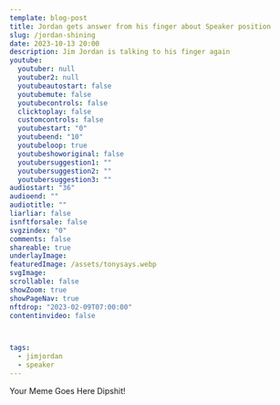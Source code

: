 ```yaml
---
template: blog-post
title: Jordan gets answer from his finger about Speaker position
slug: /jordan-shining
date: 2023-10-13 20:00
description: Jim Jordan is talking to his finger again
youtube:
  youtuber: null
  youtuber2: null
  youtubeautostart: false
  youtubemute: false
  youtubecontrols: false
  clicktoplay: false
  customcontrols: false
  youtubestart: "0"
  youtubeend: "10"
  youtubeloop: true
  youtubeshoworiginal: false
  youtubersuggestion1: ""
  youtubersuggestion2: ""
  youtubersuggestion3: ""
audiostart: "36"
audioend: ""
audiotitle: ""
liarliar: false
isnftforsale: false
svgzindex: "0"
comments: false
shareable: true
underlayImage: 
featuredImage: /assets/tonysays.webp
svgImage:
scrollable: false
showZoom: true
showPageNav: true
nftdrop: "2023-02-09T07:00:00"
contentinvideo: false



tags:
  - jimjordan
  - speaker
---
```

Your Meme Goes Here Dipshit!






<!-- https://youtu.be/VgdB9QYKeyM -->

<!-- XjuLZwlDxh8 -->